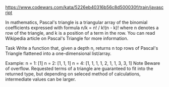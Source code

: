 https://www.codewars.com/kata/5226eb40316b56c8d500030f/train/javascript

In mathematics, Pascal's triangle is a triangular array of the binomial coefficients expressed with formula
n/k = n! / k!(n - k)!
where n denotes a row of the triangle, and k is a position of a term in the row.
You can read Wikipedia article on Pascal's Triangle for more information.

Task
Write a function that, given a depth n, returns n top rows of Pascal's Triangle flattened into a one-dimensional list/array.

Example:
n = 1: [1]
n = 2: [1,  1, 1]
n = 4: [1,  1, 1,  1, 2, 1,  1, 3, 3, 1]
Note
Beware of overflow. Requested terms of a triangle are guaranteed to fit into the returned type, but depending on seleced method of calculations, intermediate values can be larger.

